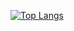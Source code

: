 [![Top Langs](https://github-readme-stats.vercel.app/api/top-langs/?username=MandiRex)](https://github.com/mandirex)
